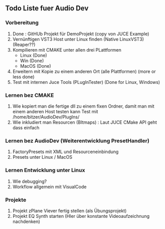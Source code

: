 ## Todo Liste fuer Audio Dev

### Vorbereitung

1. Done : GitHUb Projekt für DemoProjekt (copy von JUCE Example)
2. Vernünftigen VST3 Host unter Linux finden (Native LinuxVST3) (Reaper??)
3. Kompilieren mit CMAKE unter allen drei PLattformen 
    * Linux (Done)
    * Win (Done)
    * MacOS (Done)
4. Erweitern mit Kopie zu einem anderen Ort (alle Plattformen) (more or less done)
5. Test mit internen Juce Tools (PLugInTester) (Done for Linux, Windows)


### Lernen bez CMAKE 
1. Wie kopiert man die fertige dll zu einem fixen Ordner, damit man mit einem anderen Host testen kann
 Test mit /home/bitzer/AudioDev/PlugIns/
2. Wie inkludiert man Resourcen (BItmaps) : Laut JUCE CMake API geht dass einfach

### Lernen bez AudioDev (Weiterentwicklung PresetHandler)
1. FactoryPresets mit XML und Resourceneinbindung 
2. Presets unter Linux / MacOS 

### Lernen Entwicklung unter Linux
1. Wie debugging?
2. Workflow allgemein mit VisualCode

### Projekte
1. Projekt zPlane Viever fertig stellen (als Übungsprojekt)
2. Projekt EQ Synth starten (HIer über konstante Videoaufzeichnung nachdenken)
